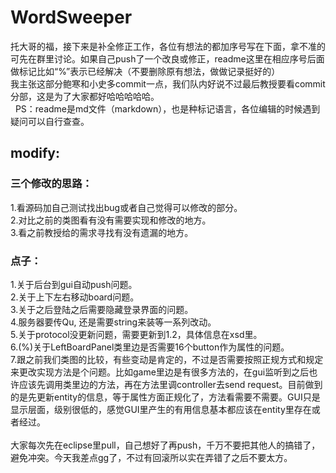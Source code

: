# WordSweeper
托大哥的福，接下来是补全修正工作，各位有想法的都加序号写在下面，拿不准的可先在群里讨论。如果自己push了一个改良或修正，readme这里在相应序号后面做标记比如“%”表示已经解决（不要删除原有想法，做做记录挺好的）<br>  我主张这部分鲍寒和小史多commit一点，我们队内好说不过最后教授要看commit分部，这是为了大家都好哈哈哈哈哈。<br>   PS：readme是md文件（markdown），也是种标记语言，各位编辑的时候遇到疑问可以自行查查。<br>
## modify:
### 三个修改的思路：
1.看源码加自己测试找出bug或者自己觉得可以修改的部分。<br>
2.对比之前的类图看有没有需要实现和修改的地方。<br>
3.看之前教授给的需求寻找有没有遗漏的地方。<br>
### 点子：
1.关于后台到gui自动push问题。<br>
2.关于上下左右移动board问题。<br>
3.关于之后登陆之后需要隐藏登录界面的问题。<br>
4.服务器要传Qu, 还是需要string来装等一系列改动。<br>
5.关于protocol没更新问题，需要更新到1.2，具体信息在xsd里。<br>
6.(%)关于LeftBoardPanel类里边是否需要16个button作为属性的问题。<br>
7.跟之前我们类图的比较，有些变动是肯定的，不过是否需要按照正规方式和规定来更改实现方法是个问题。比如game里边是有很多方法的，在gui监听到之后也许应该先调用类里边的方法，再在方法里调controller去send request。目前做到的是先更新entity的信息，等于属性方面正规化了，方法看需要不需要。GUI只是显示层面，级别很低的，感觉GUI里产生的有用信息基本都应该在entity里存在或者经过。
<br>
<br>
大家每次先在eclipse里pull，自己想好了再push，千万不要把其他人的搞错了，避免冲突。今天我差点gg了，不过有回滚所以实在弄错了之后不要太方。
